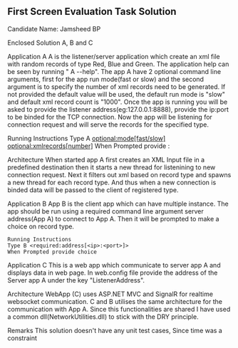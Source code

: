 First Screen Evaluation Task Solution
--------------------------------------------------
Candidate Name: Jamsheed BP

Enclosed Solution A, B and C

Application A 
	A is the listener/server application which create an xml file with random records of type Red, Blue and Green. 
The application help can be seen by running " A --help". The app A have 2 optional command line arguments, first for the app 
run mode(fast or slow) and the second argument is to specify the number of xml records need to be generated. 
If not provided the default value will be used, the default run mode is "slow" and default xml record count is "1000". Once the 
app is running you will be asked to provide the listener address(eg:127.0.0.1:8888), provide the ip:port to be binded for the
TCP connection. Now the app will be listening for connection request and will serve the records for the specified type.

 Running Instructions
	Type A <optional:mode[fast/slow]> <optional:xmlrecords[number]>
	When Prompted provide <ip>:<port>

 Architecture 
	When started app A first creates an XML Input file in a predefined destination then it starts a new thread for listenining
to new connection request. Next it filters out xml based on record type and spawns a new thread for each record type. And thus when
a new connection is binded data will be passed to the client of registered type.


Application B
	App B is the client app which can have multiple instance. The app should be run using a required command line argument
server address(App A) to connect to App A. Then it will be prompted to make a choice on record type. 

	
	Running Instructions
	Type B <required:address[<ip>:<port>]>
	When Prompted provide choice


Application C
	This is a web app which communicate to server app A and displays data in web page. In web.config file provide the 
address of the Server app A under the key "ListenerAddress".

Architecture 
	WebApp (C) uses ASP.NET MVC and SignalR for realtime websocket communication. C and B utilises the same architecture for
the communication with App A. Since this functionalities are shared I have used a common dll(NetworkUtilities.dll) to stick with 
the DRY principle.


 Remarks
This solution doesn't have any unit test cases, Since time was a constraint


	




